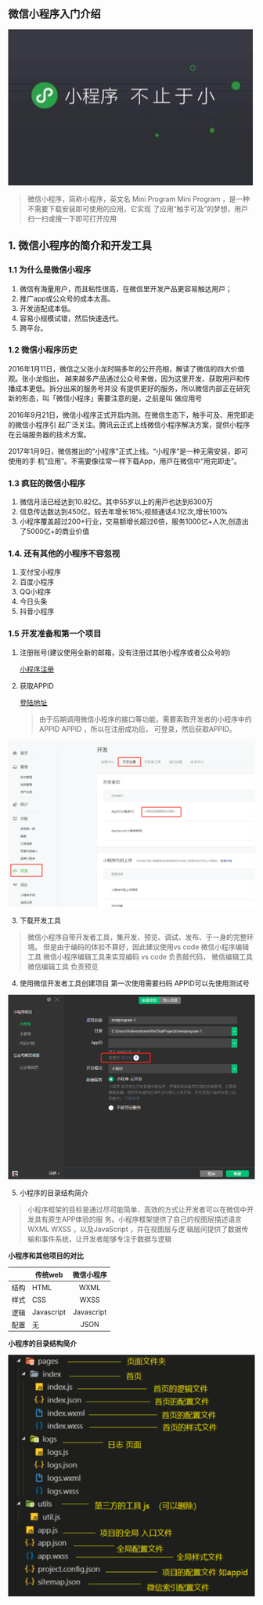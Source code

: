## 微信小程序入门介绍

![微信小程序](https://raw.githubusercontent.com/dengpeng520/images/master/mini/微信小程序.jpg)

>微信小程序，简称小程序，英⽂名 Mini Program Mini Program ，是⼀种不需要下载安装即可使⽤的应⽤，它实现 了应⽤“触⼿可及”的梦想，⽤⼾扫⼀扫或搜⼀下即可打开应⽤

## 1. 微信小程序的简介和开发工具

### 1.1 为什么是微信小程序

1. 微信有海量⽤户，⽽且粘性很⾼，在微信⾥开发产品更容易触达⽤⼾； 
2. 推⼴app或公众号的成本太⾼。 
3. 开发适配成本低。
4. 容易小规模试错，然后快速迭代。 
5. 跨平台。


### 1.2  微信小程序历史 
2016年1⽉11⽇，微信之⽗张小⻰时隔多年的公开亮相，解读了微信的四⼤价值观。张小⻰指出， 越来越多产品通过公众号来做，因为这⾥开发、获取⽤⼾和传播成本更低。拆分出来的服务号并没 有提供更好的服务，所以微信内部正在研究新的形态，叫「微信小程序」需要注意的是，之前是叫 做应⽤号 

2016年9⽉21⽇，微信小程序正式开启内测。在微信⽣态下，触⼿可及、⽤完即⾛的微信小程序引 起⼴泛关注。腾讯云正式上线微信小程序解决⽅案，提供小程序在云端服务器的技术⽅案。

2017年1⽉9⽇，微信推出的“小程序”正式上线。“小程序”是⼀种⽆需安装，即可使⽤的⼿ 机“应⽤”。不需要像往常⼀样下载App，⽤⼾在微信中“⽤完即⾛”。


###  1.3  疯狂的微信小程序 
1. 微信⽉活已经达到10.82亿。其中55岁以上的⽤⼾也达到6300万 
2. 信息传达数达到450亿，较去年增⻓18%;视频通话4.1亿次,增⻓100% 
3. 小程序覆盖超过200+⾏业，交易额增⻓超过6倍，服务1000亿+⼈次,创造出了5000亿+的商业价值

###   1.4.  还有其他的小程序不容忽视
1. ⽀付宝小程序 
2. 百度小程序 
3. QQ小程序 
4. 今⽇头条
5. 抖⾳小程序



### 1.5  开发准备和第一个项目

1. 注册账号(建议使用全新的邮箱，没有注册过其他小程序或者公众号的)

   [小程序注册 ](https://mp.weixin.qq.com/wxopen/waregister?action=step1&amp;token=&amp;lang=zh_CN )

2. 获取APPID 

   [登陆地址](https://mp.weixin.qq.com/)
   
   >由于后期调⽤微信⼩程序的接⼝等功能，需要索取开发者的⼩程序中的 APPID APPID ，所以在注册成功后， 可登录，然后获取APPID。

![获取appId](https://raw.githubusercontent.com/dengpeng520/images/master/mini/获取appId.jpg)

3.  下载开发工具

   >微信⼩程序⾃带开发者⼯具，集开发、预览、调试、发布、于⼀⾝的完整环境。
   >但是由于编码的体验不算好，因此建议使⽤vs code 微信小程序编辑工具 微信小程序编辑工具来实现编码
   >vs code 负责敲代码， 微信编辑工具   微信编辑工具 负责预览


4. 使用微信开发者工具创建项目 第一次使用需要扫码 APPID可以先使用测试号

![微信开发者工具新建项目](https://raw.githubusercontent.com/dengpeng520/images/master/mini/微信开发者工具新建项目.jpg)

5. 小程序的目录结构简介

> 小程序框架的⽬标是通过尽可能简单、⾼效的⽅式让开发者可以在微信中开发具有原⽣APP体验的服 务。小程序框架提供了⾃⼰的视图层描述语⾔  WXML WXSS ，以及JavaScript ，并在视图层与逻 辑层间提供了数据传输和事件系统，让开发者能够专注于数据与逻辑

**小程序和其他项目的对比**

|      | 传统web    | 微信⼩程序 |
| ---- | ---------- | :--------: |
| 结构 | HTML       |    WXML    |
| 样式 | CSS        |    WXSS    |
| 逻辑 | Javascript | Javascript |
| 配置 | ⽆         |    JSON    |


**小程序的目录结构简介**

![目录结构](https://raw.githubusercontent.com/dengpeng520/images/master/mini/目录结构.jpg)

